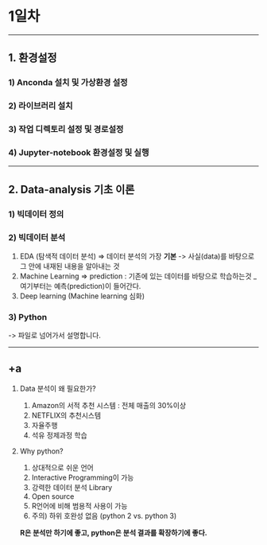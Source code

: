 # 1일차

-----



## 1. 환경설정

### 1) Anconda 설치 및 가상환경 설정

### 2) 라이브러리 설치

### 3) 작업 디렉토리 설정 및 경로설정

### 4) Jupyter-notebook 환경설정 및 실행

---



## 2. Data-analysis 기초 이론

### 1) 빅데이터 정의

### 2) 빅데이터 분석

1. EDA (탐색적 데이터 분석) => 데이터 분석의 가장 **__기본__**
   -> 사실(data)를 바탕으로 그 안에 내재된 내용을 알아내는 것
2. Machine Learning => prediction
     : 기존에 있는 데이터를 바탕으로 학습하는것 _ 여기부터는 예측(prediction)이 들어간다.
3. Deep learning (Machine learning 심화)



### 3) Python

-> 파일로 넘어가서 설명합니다.

------

## +a

1. Data 분석이 왜 필요한가?

   1. Amazon의 서적 추천 시스템 : 전체 매출의 30%이상
   2. NETFLIX의 추천시스템
   3. 자율주행
   4. 석유 정제과정 학습

2. Why python?

   1. 상대적으로 쉬운 언어
   2. Interactive Programming이 가능
   3. 강력한 데이터 분석 Library
   4. Open source
   5. R언어에 비해 범용적 사용이 가능
   6. 주의) 하위 호완성 없음 (python 2 vs. python 3)

   

   **R은 분석만 하기에 좋고, python은 분석 결과를 확장하기에 좋다.**